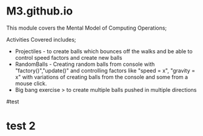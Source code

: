# M3.github.io
This module covers the Mental Model of Computing Operations; 

Activities Covered includes;
- Projectiles - to create balls which bounces off the walks and be able to control speed factors and create new balls
- RandomBalls - Creating random balls from console with "factory()","update()" and controlling factors like "speed = x", "gravity = x" with variations of creating balls from the console and some from a mouse click. 
- Big bang exercise > to create multiple balls pushed in multiple directions


#test 

# test 2 
